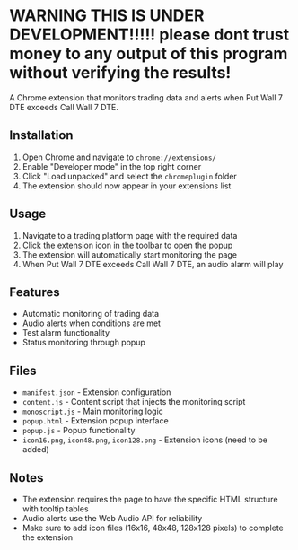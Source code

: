 # WARNING THIS IS UNDER DEVELOPMENT!!!!! please dont trust money to any output of this program without verifying the results!



A Chrome extension that monitors trading data and alerts when Put Wall 7 DTE exceeds Call Wall 7 DTE.

## Installation

1. Open Chrome and navigate to `chrome://extensions/`
2. Enable "Developer mode" in the top right corner
3. Click "Load unpacked" and select the `chromeplugin` folder
4. The extension should now appear in your extensions list

## Usage

1. Navigate to a trading platform page with the required data
2. Click the extension icon in the toolbar to open the popup
3. The extension will automatically start monitoring the page
4. When Put Wall 7 DTE exceeds Call Wall 7 DTE, an audio alarm will play

## Features

- Automatic monitoring of trading data
- Audio alerts when conditions are met
- Test alarm functionality
- Status monitoring through popup

## Files

- `manifest.json` - Extension configuration
- `content.js` - Content script that injects the monitoring script
- `monoscript.js` - Main monitoring logic
- `popup.html` - Extension popup interface
- `popup.js` - Popup functionality
- `icon16.png`, `icon48.png`, `icon128.png` - Extension icons (need to be added)

## Notes

- The extension requires the page to have the specific HTML structure with tooltip tables
- Audio alerts use the Web Audio API for reliability
- Make sure to add icon files (16x16, 48x48, 128x128 pixels) to complete the extension 
